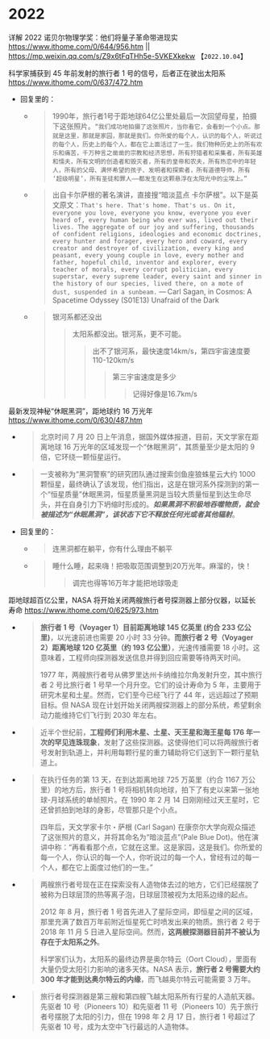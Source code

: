 
# 2022

详解 2022 诺贝尔物理学奖：他们将量子革命带进现实 https://www.ithome.com/0/644/956.htm || https://mp.weixin.qq.com/s/Z9x6tFqTHh5e-5VKEXkekw  【`2022.10.04`】

科学家捕获到 45 年前发射的旅行者 1 号的信号，后者正在驶出太阳系 https://www.ithome.com/0/637/472.htm
- 回复里的：
  * > 1990年，旅行者1号于距地球64亿公里处最后一次回望母星，拍摄下这张照片。`“我们成功地拍摄了这张照片，当你看它，会看到一个小点。那就是这里，那就是家园，那就是我们。你所爱的每个人，认识的每个人，听说过的每个人，历史上的每个人，都在它上面活过了一生。我们物种历史上的所有欢乐和痛苦，千万种言之凿凿的宗教和经济思想，所有狩猎者和采集者，所有英雄和懦夫，所有文明的创造者和毁灭者，所有的皇帝和农夫，所有热恋中的年轻人，所有的父母、满怀希望的孩子、发明者和探索者，所有道德导师，所有 ‘超级明星’，所有圣徒和罪人——都发生在这颗悬浮在太阳光中的尘埃上。”`
  * > 出自卡尔萨根的著名演讲，直接搜“暗淡蓝点 卡尔萨根”。以下是英文原文：`That's here. That's home. That's us. On it, everyone you love, everyone you know, everyone you ever heard of, every human being who ever was, lived out their lives. The aggregate of our joy and suffering, thousands of confident religions, ideologies and economic doctrines, every hunter and forager, every hero and coward, every creator and destroyer of civilization, every king and peasant, every young couple in love, every mother and father, hopeful child, inventor and explorer, every teacher of morals, every corrupt politician, every superstar, every supreme leader, every saint and sinner in the history of our species, lived there, on a mote of dust, suspended in a sunbeam.` — Carl Sagan, in Cosmos: A Spacetime Odyssey (S01E13) Unafraid of the Dark
  * > 银河系都还没出
    >> 太阳系都没出。银河系，更不可能。
    >>> 出不了银河系，最快速度14km/s，第四宇宙速度要110-120km/s
    >>>> 第三宇宙速度是多少
    >>>>> 记得好像是16.7km/s

最新发现神秘“休眠黑洞”，距地球约 16 万光年 https://www.ithome.com/0/630/487.htm
- > 北京时间 7 月 20 日上午消息，据国外媒体报道，目前，天文学家在距离地球 16 万光年的区域发现一个“休眠黑洞”，其质量至少是太阳的 9 倍，它环绕一颗恒星运行。
- > 一支被称为“黑洞警察”的研究团队通过搜索剑鱼座狼蛛星云大约 1000 颗恒星，最终确认了该发现，他们指出，这是在银河系外探测到的第一个“恒星质量”休眠黑洞，恒星质量黑洞是当较大质量恒星到达生命尽头，并在自身引力下坍缩时形成的。***如果黑洞不积极地吞噬物质，就会被描述为“休眠黑洞”，该状态下它不释放任何光或者其他辐射***。
- 回复里的：
  * > 连黑洞都在躺平，你有什么理由不躺平
  * > 睡什么睡，起来嗨！把吸取范围调整到20万光年。麻溜的，快！
    >> 调完也得等16万年才能把地球吸走

距地球超百亿公里，NASA 将开始关闭两艘旅行者号探测器上部分仪器，以延长寿命 https://www.ithome.com/0/625/973.htm
- > **旅行者 1 号（Voyager 1）目前距离地球 145 亿英里 (约合 233 亿公里)**，以光速前进也需要 20 小时 33 分钟。**而旅行者 2 号（Voyager 2）距离地球 120 亿英里（约 193 亿公里）**，光速传播需要 18 小时。这意味着，工程师向探测器发送信息并得到回应需要等待两天时间。
  >
  > 1977 年，两艘旅行者号从佛罗里达州卡纳维拉尔角发射升空，其中旅行者 2 号比旅行者 1 号早一个月升空。它们的设计寿命为 5 年，主要用于研究木星和土星。然而，它们至今已经飞行了 44 年，远远超过了预期目标。但 NASA 现在计划开始关闭两艘探测器上的部分系统，希望剩余动力能维持它们飞行到 2030 年左右。
- > 近半个世纪前，**工程师们利用木星、土星、天王星和海王星每 176 年一次的罕见连珠现象**，发射了这些探测器。这使得他们可以将两艘旅行者号发射到轨道上，并利用每颗行星的重力辅助将它们送到下一颗行星轨道上。
- > 在执行任务的第 13 天，在到达距离地球 725 万英里（约合 1167 万公里）的地方后，旅行者 1 号将相机转向地球，拍下了有史以来第一张地球-月球系统的单帧照片。在 1990 年 2 月 14 日刚刚经过天王星时，它还曾抓拍到地球的身影，尽管那只是个小点。
  > 
  > 四年后，天文学家卡尔・萨根 (Carl Sagan) 在康奈尔大学向观众描述了这张照片的意义，并将其命名为“暗淡蓝点”(Pale Blue Dot)。他在演讲中称：“再看看那个点，它就在这里。这是家园，这是我们。你所爱的每一个人，你认识的每一个人，你听说过的每一个人，曾经有过的每一个人，都在它上面度过他们的一生。”
- > 两艘旅行者号现在正在探索没有人造物体去过的地方，它们已经摆脱了被称为日球层顶的热等离子泡，日球层顶被视为太阳系边缘的起点。
  > 
  > 2012 年 8 月，旅行者 1 号首先进入了星际空间，即恒星之间的区域，那里充满了数百万年前附近恒星死亡时喷发出来的物质。旅行者 2 号于 2018 年 11 月 5 日进入星际空间。然而，**这两艘探测器目前并不被认为存在于太阳系之外**。
  > 
  > 科学家们认为，太阳系的最终边界是奥尔特云（Oort Cloud），里面有大量仍受太阳引力影响的诸多天体。NASA 表示，**旅行者 2 号需要大约 300 年才能到达奥尔特云的内缘**，而飞越奥尔特云可能需要 3 万年。
- > 旅行者号探测器是第三艘和第四艘飞越太阳系所有行星的人造航天器。先驱者 10 号（Pioneers 10）和先驱者 11 号（Pioneers 10）先于旅行者号摆脱了太阳的引力，但在 1998 年 2 月 17 日，旅行者 1 号超过了先驱者 10 号，成为太空中飞行最远的人造物体。
